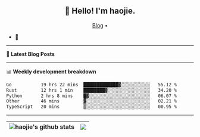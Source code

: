 <h2 align="center">👋 Hello! I'm haojie.</h2>
<p align="center">
  <a href="https://aoyouer.com">Blog</a> •
</p>


- 🔭 


-------

**📝 Latest Blog Posts**


-------

📊 **Weekly development breakdown**
<!--START_SECTION:waka-->

```txt
Go           19 hrs 22 mins  █████████████▓░░░░░░░░░░░   55.12 %
Rust         12 hrs 1 min    ████████▓░░░░░░░░░░░░░░░░   34.20 %
Python       2 hrs 8 mins    █▓░░░░░░░░░░░░░░░░░░░░░░░   06.07 %
Other        46 mins         ▓░░░░░░░░░░░░░░░░░░░░░░░░   02.21 %
TypeScript   20 mins         ▒░░░░░░░░░░░░░░░░░░░░░░░░   00.95 %
```

<!--END_SECTION:waka-->

-------



| <img align="center" src="https://github-readme-stats.vercel.app/api?username=haojie06&show_icons=true&theme=graywhite&show_icons=true&count_private=true&include_all_commits=true&hide_border=true" alt="haojie's github stats" /> | <img align="center" src="https://github-readme-stats.vercel.app/api/top-langs/?username=haojie06&layout=compact&theme=graywhite&hide_border=true&hide=css,html" /> |
| ------------- | ------------- |


